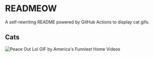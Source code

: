 # READMEOW

A self-rewriting README powered by GitHub Actions to display cat gifs.

## Cats

![Peace Out Lol GIF by America's Funniest Home Videos](https://media4.giphy.com/media/l4KibK3JwaVo0CjDO/200.gif?cid=9acd02daafpq9j0g0zwqlas4jax8wghcmfwy5l7cwplodse7&ep=v1_gifs_search&rid=200.gif&ct=g)
